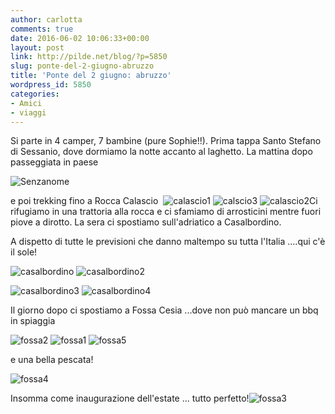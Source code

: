 ```yaml
---
author: carlotta
comments: true
date: 2016-06-02 10:06:33+00:00
layout: post
link: http://pilde.net/blog/?p=5850
slug: ponte-del-2-giugno-abruzzo
title: 'Ponte del 2 giugno: abruzzo'
wordpress_id: 5850
categories:
- Amici
- viaggi
---
```


Si parte in 4 camper, 7 bambine (pure Sophie!!). Prima tappa Santo Stefano di Sessanio, dove dormiamo la notte accanto al laghetto. La mattina dopo passeggiata in paese

![Senzanome](http://pilde.net/blog/wp-content/uploads/2016/07/Senzanome.png)

e poi trekking fino a Rocca Calascio  ![calascio1](http://pilde.net/blog/wp-content/uploads/2016/07/calascio1.jpg) ![calscio3](http://pilde.net/blog/wp-content/uploads/2016/07/calscio3.jpg) ![calascio2](http://pilde.net/blog/wp-content/uploads/2016/07/calascio2.jpg)Ci rifugiamo in una trattoria alla rocca e ci sfamiamo di arrosticini mentre fuori piove a dirotto. La sera ci spostiamo sull'adriatico a Casalbordino.

A dispetto di tutte le previsioni che danno maltempo su tutta l'Italia ....qui c'è il sole!

![casalbordino](http://pilde.net/blog/wp-content/uploads/2016/07/casalbordino.jpg) ![casalbordino2](http://pilde.net/blog/wp-content/uploads/2016/07/casalbordino2.jpg)

![casalbordino3](http://pilde.net/blog/wp-content/uploads/2016/06/casalbordino3.jpg) ![casalbordino4](http://pilde.net/blog/wp-content/uploads/2016/06/casalbordino4.jpg)

Il giorno dopo ci spostiamo a Fossa Cesia ...dove non può mancare un bbq in spiaggia

![fossa2](http://pilde.net/blog/wp-content/uploads/2016/07/fossa2.jpg) ![fossa1](http://pilde.net/blog/wp-content/uploads/2016/07/fossa1.jpg) ![fossa5](http://pilde.net/blog/wp-content/uploads/2016/07/fossa5.jpg)

e una bella pescata!

![fossa4](http://pilde.net/blog/wp-content/uploads/2016/07/fossa4.jpg)

Insomma come inaugurazione dell'estate ... tutto perfetto!![fossa3](http://pilde.net/blog/wp-content/uploads/2016/07/fossa3.jpg)
